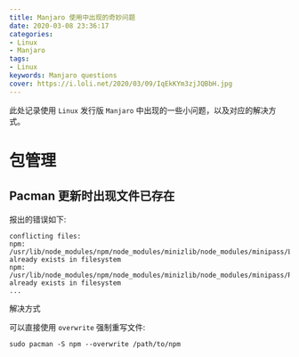 ```yaml
---
title: Manjaro 使用中出现的奇妙问题
date: 2020-03-08 23:36:17
categories:
- Linux
- Manjaro
tags:
- Linux
keywords: Manjaro questions
cover: https://i.loli.net/2020/03/09/IqEkKYm3zjJQBbH.jpg
---
```


此处记录使用 `Linux` 发行版 `Manjaro` 中出现的一些小问题，以及对应的解决方式。

包管理
======

Pacman 更新时出现文件已存在
--------------------------

报出的错误如下:

```
conflicting files:
npm: /usr/lib/node_modules/npm/node_modules/minizlib/node_modules/minipass/LICENSE already exists in filesystem
npm: /usr/lib/node_modules/npm/node_modules/minizlib/node_modules/minipass/README.md already exists in filesystem
...
```

解决方式

可以直接使用 `overwrite` 强制重写文件:

```
sudo pacman -S npm --overwrite /path/to/npm
```

